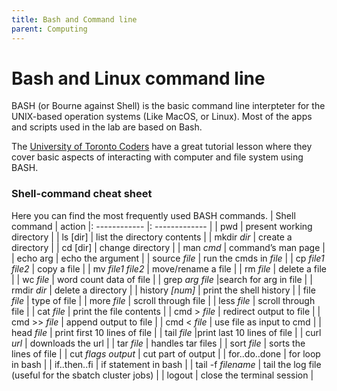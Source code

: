 ```yaml
---
title: Bash and Command line
parent: Computing
---
```



# Bash and Linux command line
BASH (or Bourne against Shell) is the basic command line interpteter for the UNIX-based operation systems (Like MacOS, or Linux). Most of the apps and scripts used in the lab are based on Bash.

The [University of Toronto Coders](https://uoftcoders.github.io/studyGroup/lessons/misc/bash-intro/lesson/) have a great tutorial lesson where they cover basic aspects of interacting with computer and file system using BASH.

### Shell-command cheat sheet
Here you can find the most frequently used BASH commands.
| Shell command | action
|: ------------ |: ------------- |
| pwd | present working directory |
| ls [dir] | list the directory contents |
| mkdir _dir_ | create a directory |
| cd [dir] |  change directory |
| man _cmd_ | command’s man page |
| echo arg | echo the argument |
| source _file_ | run the cmds in _file_ |
| cp _file1_ _file2_ | copy a file |
| mv _file1_ _file2_ | move/rename a file |
| rm _file_ | delete a file |
| wc _file_ | word count data of file |
| grep _arg_ _file_ |search for arg in file |
| rmdir _dir_ | delete a directory |
| history _[num]_ | print the shell history |
| file _file_ |  type of file |
| more _file_ | scroll through file |
| less _file_ | scroll through file |
| cat _file_ | print the file contents |
| cmd > _file_ | redirect output to file |
| cmd >> _file_ | append output to file |
| cmd < _file_ | use file as input to cmd |
| head _file_ | print first 10 lines of file |
| tail _file_ |print last 10 lines of file |
| curl _url_ | downloads the url |
| tar _file_ | handles tar files |
| sort _file_ | sorts the lines of file |
| cut _flags_ _output_ | cut part of output |
| for..do..done | for loop in bash |
| if..then..fi | if statement in bash |
| tail -f _filename_ | tail the log file (useful for the sbatch cluster jobs) |
| logout | close the terminal session |
